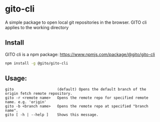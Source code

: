 # gito-cli
A simple package to open local git repositories in the browser. GITO cli applies to the working directory

## Install
GITO cli is a npm package: https://www.npmjs.com/package/@gito/gito-cli

```bash
npm install -g @gito/gito-cli
```

## Usage:
```md> 
gito                    (default) Opens the default branch of the origin fetch remote repository.
gito -r <remote name>   Opens the remote repo for specified remote name. e.g. 'origin'
gito -b <branch name>   Opens the remote repo at specified "branch name".
gito [ -h | --help ]    Shows this message.
```